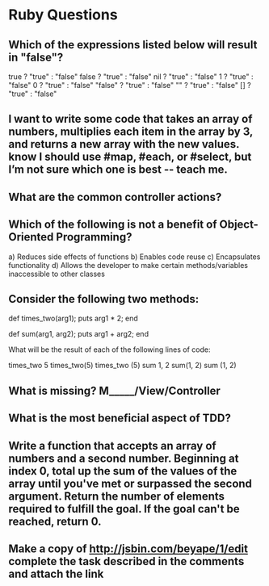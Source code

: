# Ruby Questions

## Which of the expressions listed below will result in "false"?

true    ? "true" : "false"
false   ? "true" : "false"
nil     ? "true" : "false"
1       ? "true" : "false"
0       ? "true" : "false"
"false" ? "true" : "false"
""      ? "true" : "false"
[]      ? "true" : "false"

## I want to write some code that takes an array of numbers, multiplies each item in the array by 3, and returns a new array with the new values. know I should use #map, #each, or #select, but I’m not sure which one is best -- teach me.

## What are the common controller actions?

## Which of the following is not a benefit of Object-Oriented Programming?

a) Reduces side effects of functions
b) Enables code reuse
c) Encapsulates functionality
d) Allows the developer to make certain methods/variables inaccessible to other classes

## Consider the following two methods:

def times_two(arg1);
  puts arg1 * 2;
end

def sum(arg1, arg2);
  puts arg1 + arg2;
end

What will be the result of each of the following lines of code:

times_two 5
times_two(5)
times_two (5)
sum 1, 2
sum(1, 2)
sum (1, 2)

## What is missing? M_____/View/Controller

## What is the most beneficial aspect of TDD?

## Write a function that accepts an array of numbers and a second number. Beginning at index 0, total up the sum of the values of the array until you've met or surpassed the second argument. Return the number of elements required to fulfill the goal. If the goal can't be reached, return 0.

## Make a copy of http://jsbin.com/beyape/1/edit complete the task described in the comments and attach the link
